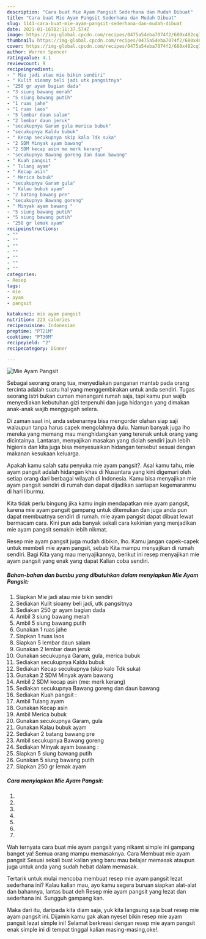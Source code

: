 ```yaml
---
description: "Cara buat Mie Ayam Pangsit Sederhana dan Mudah Dibuat"
title: "Cara buat Mie Ayam Pangsit Sederhana dan Mudah Dibuat"
slug: 1141-cara-buat-mie-ayam-pangsit-sederhana-dan-mudah-dibuat
date: 2021-01-16T02:11:37.574Z
image: https://img-global.cpcdn.com/recipes/0475a54eba7074f2/680x482cq70/mie-ayam-pangsit-foto-resep-utama.jpg
thumbnail: https://img-global.cpcdn.com/recipes/0475a54eba7074f2/680x482cq70/mie-ayam-pangsit-foto-resep-utama.jpg
cover: https://img-global.cpcdn.com/recipes/0475a54eba7074f2/680x482cq70/mie-ayam-pangsit-foto-resep-utama.jpg
author: Warren Spencer
ratingvalue: 4.1
reviewcount: 9
recipeingredient:
- " Mie jadi atau mie bikin sendiri"
- " Kulit sioamy beli jadi utk pangsitnya"
- "250 gr ayam bagian dada"
- "3 siung bawang merah"
- "5 siung bawang putih"
- "1 ruas jahe"
- "1 ruas laos"
- "5 lembar daun salam"
- "2 lembar daun jeruk"
- "secukupnya Garam gula merica bubuk"
- "secukupnya Kaldu bubuk"
- " Kecap secukupnya skip kalo Tdk suka"
- "2 SDM Minyak ayam bawang"
- "2 SDM kecap asin me merk kerang"
- "secukupnya Bawang goreng dan daun bawang"
- " Kuah pangsit "
- " Tulang ayam"
- " Kecap asin"
- " Merica bubuk"
- "secukupnya Garam gula"
- " Kalau bubuk ayam"
- "2 batang bawang pre"
- "secukupnya Bawang goreng"
- " Minyak ayam bawang "
- "5 siung bawang putih"
- "5 siung bawang putih"
- "250 gr lemak ayam"
recipeinstructions:
- ""
- ""
- ""
- ""
- ""
- ""
- ""
categories:
- Resep
tags:
- mie
- ayam
- pangsit

katakunci: mie ayam pangsit 
nutrition: 223 calories
recipecuisine: Indonesian
preptime: "PT21M"
cooktime: "PT30M"
recipeyield: "2"
recipecategory: Dinner

---
```



![Mie Ayam Pangsit](https://img-global.cpcdn.com/recipes/0475a54eba7074f2/680x482cq70/mie-ayam-pangsit-foto-resep-utama.jpg)

Sebagai seorang orang tua, menyediakan panganan mantab pada orang tercinta adalah suatu hal yang menggembirakan untuk anda sendiri. Tugas seorang istri bukan cuman menangani rumah saja, tapi kamu pun wajib menyediakan kebutuhan gizi terpenuhi dan juga hidangan yang dimakan anak-anak wajib menggugah selera.

Di zaman  saat ini, anda sebenarnya bisa mengorder olahan siap saji walaupun tanpa harus capek mengolahnya dulu. Namun banyak juga lho mereka yang memang mau menghidangkan yang terenak untuk orang yang dicintainya. Lantaran, menyajikan masakan yang diolah sendiri jauh lebih higienis dan kita juga bisa menyesuaikan hidangan tersebut sesuai dengan makanan kesukaan keluarga. 



Apakah kamu salah satu penyuka mie ayam pangsit?. Asal kamu tahu, mie ayam pangsit adalah hidangan khas di Nusantara yang kini digemari oleh setiap orang dari berbagai wilayah di Indonesia. Kamu bisa menyajikan mie ayam pangsit sendiri di rumah dan dapat dijadikan santapan kegemaranmu di hari liburmu.

Kita tidak perlu bingung jika kamu ingin mendapatkan mie ayam pangsit, karena mie ayam pangsit gampang untuk ditemukan dan juga anda pun dapat membuatnya sendiri di rumah. mie ayam pangsit dapat dibuat lewat bermacam cara. Kini pun ada banyak sekali cara kekinian yang menjadikan mie ayam pangsit semakin lebih nikmat.

Resep mie ayam pangsit juga mudah dibikin, lho. Kamu jangan capek-capek untuk membeli mie ayam pangsit, sebab Kita mampu menyajikan di rumah sendiri. Bagi Kita yang mau menyajikannya, berikut ini resep menyajikan mie ayam pangsit yang enak yang dapat Kalian coba sendiri.

<!--inarticleads1-->

##### Bahan-bahan dan bumbu yang dibutuhkan dalam menyiapkan Mie Ayam Pangsit:

1. Siapkan  Mie jadi atau mie bikin sendiri
1. Sediakan  Kulit sioamy beli jadi, utk pangsitnya
1. Sediakan 250 gr ayam bagian dada
1. Ambil 3 siung bawang merah
1. Ambil 5 siung bawang putih
1. Gunakan 1 ruas jahe
1. Siapkan 1 ruas laos
1. Siapkan 5 lembar daun salam
1. Gunakan 2 lembar daun jeruk
1. Gunakan secukupnya Garam, gula, merica bubuk
1. Sediakan secukupnya Kaldu bubuk
1. Sediakan  Kecap secukupnya (skip kalo Tdk suka)
1. Gunakan 2 SDM Minyak ayam bawang
1. Ambil 2 SDM kecap asin (me: merk kerang)
1. Sediakan secukupnya Bawang goreng dan daun bawang
1. Sediakan  Kuah pangsit :
1. Ambil  Tulang ayam
1. Gunakan  Kecap asin
1. Ambil  Merica bubuk
1. Gunakan secukupnya Garam, gula
1. Gunakan  Kalau bubuk ayam
1. Sediakan 2 batang bawang pre
1. Ambil secukupnya Bawang goreng
1. Sediakan  Minyak ayam bawang :
1. Siapkan 5 siung bawang putih
1. Gunakan 5 siung bawang putih
1. Siapkan 250 gr lemak ayam




<!--inarticleads2-->

##### Cara menyiapkan Mie Ayam Pangsit:

1. 
1. 
1. 
1. 
1. 
1. 
1. 




Wah ternyata cara buat mie ayam pangsit yang nikamt simple ini gampang banget ya! Semua orang mampu memasaknya. Cara Membuat mie ayam pangsit Sesuai sekali buat kalian yang baru mau belajar memasak ataupun juga untuk anda yang sudah hebat dalam memasak.

Tertarik untuk mulai mencoba membuat resep mie ayam pangsit lezat sederhana ini? Kalau kalian mau, ayo kamu segera buruan siapkan alat-alat dan bahannya, lantas buat deh Resep mie ayam pangsit yang lezat dan sederhana ini. Sungguh gampang kan. 

Maka dari itu, daripada kita diam saja, yuk kita langsung saja buat resep mie ayam pangsit ini. Dijamin kamu gak akan nyesel bikin resep mie ayam pangsit lezat simple ini! Selamat berkreasi dengan resep mie ayam pangsit enak simple ini di tempat tinggal kalian masing-masing,oke!.

